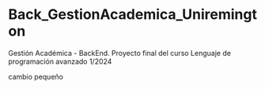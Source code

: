 # Back_GestionAcademica_Uniremington
Gestión Académica - BackEnd. Proyecto final del curso Lenguaje de programación avanzado 1/2024


cambio pequeño

